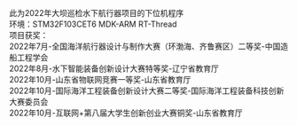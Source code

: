 此为2022年大坝巡检水下航行器项目的下位机程序<br />
环境：STM32F103CET6 MDK-ARM RT-Thread<br />
项目获奖：<br />
2022年7月-全国海洋航行器设计与制作大赛（环渤海、齐鲁赛区）二等奖-中国造船工程学会<br />
2022年8月-水下智能装备创新设计大赛特等奖-辽宁省教育厅<br />
2022年10月-山东省物联网竞赛一等奖-山东省教育厅<br />
2022年10月-国际海洋工程装备创新设计大赛二等奖-国际海洋工程装备科技创新大赛委员会<br />
2022年10月-互联网+第八届大学生创新创业大赛铜奖-山东省教育厅<br />
